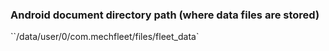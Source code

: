 
### Android document directory path (where data files are stored)
``/data/user/0/com.mechfleet/files/fleet_data`
